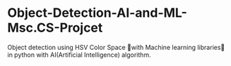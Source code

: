# Object-Detection-AI-and-ML-Msc.CS-Projcet
Object detection using HSV Color Space 🌌with Machine learning libraries🤖 in python with AI(Artificial Intelligence) algorithm.
